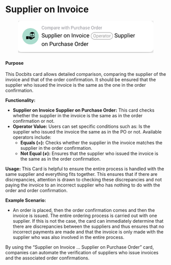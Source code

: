 # Supplier on Invoice

<figure><img src="../../../../.gitbook/assets/image (1).png" alt=""><figcaption></figcaption></figure>

#### **Purpose**

This Docbits card allows detailed comparison, comparing the supplier of the invoice and that of the order confirmation. It should be ensured that the supplier who issued the invoice is the same as the one in the order confirmation.

**Functionality:**

* **Supplier on Invoice Supplier on Purchase Order:** This card checks whether the supplier in the invoice is the same as in the order confirmation or not.
* **Operator Value:** Users can set specific conditions such as: Is the supplier who issued the invoice the same as in the PO or not. Available operators include:
  * **Equals (=):** Checks whether the supplier in the invoice matches the supplier in the order confirmation.
  * **Not Equal (≠):** Ensures that the supplier who issued the invoice is the same as in the order confirmation.

**Usage:** This Card is helpful to ensure the entire process is handled with the same supplier and everything fits together. This ensures that if there are discrepancies, attention is drawn to checking these discrepancies and not paying the invoice to an incorrect supplier who has nothing to do with the order and order confirmation.

**Example Scenario:**

* An order is placed, then the order confirmation comes and then the invoice is issued. The entire ordering process is carried out with one supplier. If this is not the case, the card can immediately determine that there are discrepancies between the suppliers and thus ensures that no incorrect payments are made and that the invoice is only made with the supplier who was also involved in the entire process.

By using the “Supplier on Invoice … Supplier on Purchase Order” card, companies can automate the verification of suppliers who issue invoices and the associated order confirmations.




